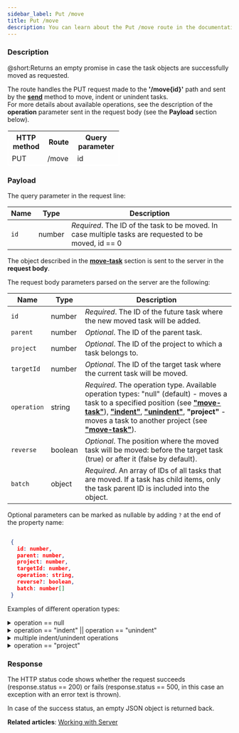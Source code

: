 ```yaml
---
sidebar_label: Put /move
title: Put /move
description: You can learn about the Put /move route in the documentation of the DHTMLX JavaScript To Do List library. Browse developer guides and API reference, try out code examples and live demos, and download a free 30-day evaluation version of DHTMLX To Do List.
---
```


### Description

@short:Returns an empty promise in case the task objects are successfully moved as requested.

The route handles the PUT request made to the **'/move{id}'** path and sent by the [**send**](api/rest_api/methods/send_method.md) method to move, indent or unindent tasks.<br/>
For more details about available operations, see the description of the **operation** parameter sent in the request body (see the **Payload** section below). 

<table style="border: 1px solid white; border-collapse: collapse; width:50%">
<thead style="border: 1px solid white; border-collapse: collapse;">
<th style="width:25%">HTTP method</th>
<th style="width:25%">Route</th>
<th style="width:25%">Query parameter</th>
</thead>
<tbody style="border: 1px solid white; border-collapse: collapse">
<tr>
<td>PUT</td>
<td>/move</td>
<td>id</td>
</tr>
</tbody>
</table>


### Payload

The query parameter in the request line:

| Name       | Type        | Description |
| ----------- | ----------- | ----------- |
| `id`       |  number   | *Required*. The ID of the task to be moved. In case multiple tasks are requested to be moved, id == 0|

The object described in the [**move-task**](api/events/movetask_event.md) section is sent to the server in the **request body**.

The request body parameters parsed on the server are the following:

| Name       | Type        | Description |
| ----------- | ----------- | ----------- |
| `id`       |  number   | *Required*. The ID of the future task where the new moved task will be added.|
| `parent`       |  number   | *Optional*. The ID of the parent task.|
| `project`       |  number   | *Optional*. The ID of the project to which a task belongs to.|
| `targetId`       |  number   | *Optional*. The ID of the target task where the current task will be moved.|
| `operation`       |  string  | *Required*. The operation type. Available operation types: "null" (default) - moves a task to a specified position (see [**"move-task"**](api/methods/movetask_method.md)), [**"indent"**](api/methods/indenttask_method.md), [**"unindent"**](api/methods/unindenttask_method.md), **"project"** - moves a task to another project (see [**"move-task"**](api/methods/movetask_method.md)).|
| `reverse`       | boolean   | *Optional*. The position where the moved task will be moved: before the target task (true) or after it (false by default).|
| `batch`       |  object  | *Required*. An array of IDs of all tasks that are moved. If a task has child items, only the task parent ID is included into the object.|


Optional parameters can be marked as nullable by adding `?` at the end of the property name:

~~~json
 
 {
   id: number,
   parent: number,
   project: number,
   targetId: number,
   operation: string,
   reverse?: boolean,
   batch: number[]
 }
~~~ 

Examples of different operation types:

<details>
  <summary>operation == null </summary>
  In case one task is moved, its ID is sent in the request line.<br/> 
  If multiple tasks are moved, the ID value in the request line is set to 0, and all tasks IDs are specified in the <b>batch</b> array. <br/>
  

  ~~~json
  {
    targetId: number,
    reverse: boolean,
    batch?: number[],
    operation?: string,
}
~~~
    
  </details>  

  <details>
  <summary>operation == "indent" || operation == "unindent" </summary>
  
  
   In case the request is sent for one <b>indent/unindent</b> operation, its ID is sent in the request line and other task parameters are sent in the request body as below:

~~~json

   {
    id: number,
    targetId: number,
    reverse: boolean,
    operation: string,
    parent?: number,
} 

~~~

  </details>
  

  <details>
  <summary>multiple indent/unindent operations</summary>
  In case the request is sent to indent or unindent multiple tasks, the ID value in the request line is set to 0, each task ID with other parameters are listed in the <b>opbatch</b> array of task objects.

Let's denote each operation object as the <b>Operation</b> object:

~~~json

   {
    id: number,
    targetId: number,
    reverse: boolean,
    operation: string,
    parent?: number,
} 


~~~

Now we can list each task parameters in the **opbatch** array of the <b>Operation</b> objects: 

~~~json
{
    opbatch: Operation[]
}
// where Operation is defined in the previous example

~~~

  </details>

<details>

<summary>operation == "project"</summary>
  In case one task is moved, its ID is sent in the request line.<br/> 
  If multiple tasks are moved to another project, the ID value in the request line is set to 0, and all tasks IDs are specified in the <b>batch</b> array.<br/> 
  If you move a task with child items, only the ID of its parent is specified in the <b>batch</b> array.<br/>
  
  The <b>project</b> parameter is the ID of a project where tasks are moved. 

~~~json
{
    project: number,
    operation: string,
    batch?: number[],
}

~~~

</details>

### Response

  
The HTTP status code shows whether the request succeeds (response.status == 200) or fails (response.status == 500, in this case an exception with an error text is thrown).

In case of the success status, an empty JSON object is returned back. 

**Related articles**: [Working with Server](guides/working_with_server.md)